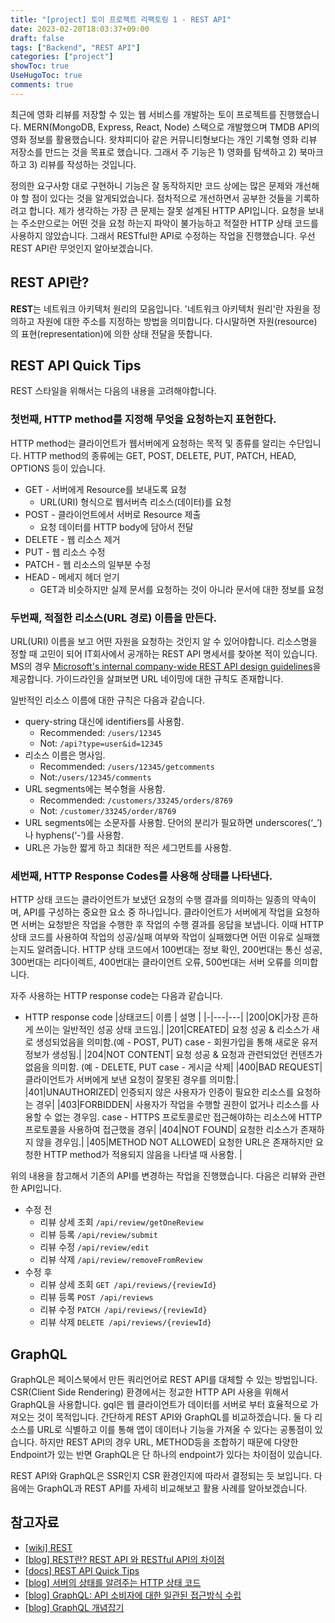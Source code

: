 ```yaml
---
title: "[project] 토이 프로젝트 리팩토링 1 - REST API"
date: 2023-02-20T18:03:37+09:00
draft: false
tags: ["Backend", "REST API"]
categories: ["project"]
showToc: true
UseHugoToc: true
comments: true
---
```


최근에 영화 리뷰를 저장할 수 있는 웹 서비스를 개발하는 토이 프로젝트를 진행했습니다. MERN(MongoDB, Express, React, Node) 스택으로 개발했으며 TMDB API의 영화 정보를 활용했습니다. 왓챠피디아 같은 커뮤니티형보다는 개인 기록형 영화 리뷰 저장소를 만드는 것을 목표로 했습니다. 그래서 주 기능은 1) 영화를 탐색하고 2) 북마크하고 3) 리뷰를 작성하는 것입니다.

정의한 요구사항 대로 구현하니 기능은 잘 동작하지만 코드 상에는 많은 문제와 개선해야 할 점이 있다는 것을 알게되었습니다. 점차적으로 개선하면서 공부한 것들을 기록하려고 합니다. 제가 생각하는 가장 큰 문제는 잘못 설계된 HTTP API입니다. 요청을 보내는 주소만으로는 어떤 것을 요청 하는지 파악이 불가능하고 적절한 HTTP 상태 코드를 사용하지 않았습니다. 그래서 RESTful한 API로 수정하는 작업을 진행했습니다. 우선 REST API란 무엇인지 알아보겠습니다.

## REST API란?

**REST**는 네트워크 아키텍처 원리의 모음입니다. '네트워크 아키텍처 원리'란 자원을 정의하고 자원에 대한 주소를 지정하는 방법을 의미합니다. 다시말하면 자원(resource)의 표현(representation)에 의한 상태 전달을 뜻합니다.

## REST API Quick Tips

REST 스타일을 위해서는 다음의 내용을 고려해야합니다.

### 첫번째, HTTP method를 지정해 무엇을 요청하는지 표현한다.

HTTP method는 클라이언트가 웹서버에게 요청하는 목적 및 종류를 알리는 수단입니다. HTTP method의 종류에는 GET, POST, DELETE, PUT, PATCH, HEAD, OPTIONS 등이 있습니다.

- GET - 서버에게 Resource를 보내도록 요청
  - URL(URI) 형식으로 웹서버측 리소스(데이터)를 요청
- POST - 클라이언트에서 서버로 Resource 제출
  - 요청 데이터를 HTTP body에 담아서 전달
- DELETE - 웹 리소스 제거
- PUT - 웹 리소스 수정
- PATCH - 웹 리소스의 일부분 수정
- HEAD - 메세지 헤더 얻기
  - GET과 비슷하지만 실제 문서를 요청하는 것이 아니라 문서에 대한 정보를 요청

### 두번째, 적절한 리소스(URL 경로) 이름을 만든다.

URL(URI) 이름을 보고 어떤 자원을 요청하는 것인지 알 수 있어야합니다. 리소스명을 정할 때 고민이 되어 IT회사에서 공개하는 REST API 명세서를 찾아본 적이 있습니다. MS의 경우 [Microsoft's internal company-wide REST API design guidelines](https://github.com/microsoft/api-guidelines)을 제공합니다. 가이드라인을 살펴보면 URL 네이밍에 대한 규칙도 존재합니다.

일반적인 리소스 이름에 대한 규칙은 다음과 같습니다.

- query-string 대신에 identifiers를 사용함.
  - Recommended: `/users/12345`
  - Not: `/api?type=user&id=12345`
- 리소스 이름은 명사임.
  - Recommended: `/users/12345/getcomments`
  - Not:`/users/12345/comments`
- URL segments에는 복수형을 사용함.
  - Recommended: `/customers/33245/orders/8769`
  - Not: `/customer/33245/order/8769`
- URL segments에는 소문자를 사용함. 단어의 분리가 필요하면 underscores(‘\_’) 나 hyphens(‘-’)를 사용함.
- URL은 가능한 짧게 하고 최대한 적은 세그먼트를 사용함.

### 세번째, HTTP Response Codes를 사용해 상태를 나타낸다.

HTTP 상태 코드는 클라이언트가 보냈던 요청의 수행 결과를 의미하는 일종의 약속이며, API를 구성하는 중요한 요소 중 하나입니다. 클라이언트가 서버에게 작업을 요청하면 서버는 요청받은 작업을 수행한 후 작업의 수행 결과를 응답을 보냅니다. 이때 HTTP 상태 코드를 사용하여 작업의 성공/실패 여부와 작업이 실패했다면 어떤 이유로 실패했는지도 알려줍니다. HTTP 상태 코드에서 100번대는 정보 확인, 200번대는 통신 성공, 300번대는 리다이렉트, 400번대는 클라이언트 오류, 500번대는 서버 오류를 의미합니다.

자주 사용하는 HTTP response code는 다음과 같습니다.

- HTTP response code
  |상태코드| 이름 | 설명 |
  |-|---|---|
  |200|OK|가장 흔하게 쓰이는 일반적인 성공 상태 코드임.|
  |201|CREATED| 요청 성공 & 리소스가 새로 생성되었음을 의미함.(예 - POST, PUT) case - 회원가입을 통해 새로운 유저 정보가 생성됨.|
  |204|NOT CONTENT| 요청 성공 & 요청과 관련되었던 컨텐츠가 없음을 의미함. (예 - DELETE, PUT case - 게시글 삭제|
  |400|BAD REQUEST| 클라이언트가 서버에게 보낸 요청이 잘못된 경우를 의미함.|
  |401|UNAUTHORIZED| 인증되지 않은 사용자가 인증이 필요한 리소스를 요청하는 경우|
  |403|FORBIDDEN| 사용자가 작업을 수행할 권한이 없거나 리소스를 사용할 수 없는 경우임. case - HTTPS 프로토콜로만 접근해야하는 리소스에 HTTP 프로토콜을 사용하여 접근했을 경우|
  |404|NOT FOUND| 요청한 리소스가 존재하지 않을 경우임.|
  |405|METHOD NOT ALLOWED| 요청한 URL은 존재하지만 요청한 HTTP method가 적용되지 않음을 나타낼 때 사용함. |

위의 내용을 참고해서 기존의 API를 변경하는 작업을 진행했습니다. 다음은 리뷰와 관련한 API입니다.

- 수정 전
  - 리뷰 상세 조회 `/api/review/getOneReview`
  - 리뷰 등록 `/api/review/submit`
  - 리뷰 수정 `/api/review/edit`
  - 리뷰 삭제 `/api/review/removeFromReview`
- 수정 후
  - 리뷰 상세 조회 `GET /api/reviews/{reviewId}`
  - 리뷰 등록 `POST /api/reviews`
  - 리뷰 수정 `PATCH /api/reviews/{reviewId}`
  - 리뷰 삭제 `DELETE /api/reviews/{reviewId}`

## GraphQL

GraphQL은 페이스북에서 만든 쿼리언어로 REST API를 대체할 수 있는 방법입니다. CSR(Client Side Rendering) 환경에서는 정교한 HTTP API 사용을 위해서 GraphQL을 사용합니다. gql은 웹 클라이언트가 데이터를 서버로 부터 효율적으로 가져오는 것이 목적입니다. 간단하게 REST API와 GraphQL를 비교하겠습니다. 둘 다 리소스를 URL로 식별하고 이를 통해 앱이 데이터나 기능을 가져올 수 있다는 공통점이 있습니다. 하지만 REST API의 경우 URL, METHOD등을 조합하기 때문에 다양한 Endpoint가 있는 반면 GraphQL은 단 하나의 endpoint가 있다는 차이점이 있습니다.

REST API와 GraphQL은 SSR인지 CSR 환경인지에 따라서 결정되는 듯 보입니다. 다음에는 GraphQL과 REST API를 자세히 비교해보고 활용 사례를 알아보겠습니다.

## 참고자료

- [[wiki] REST](https://ko.wikipedia.org/wiki/REST)
- [[blog] REST란? REST API 와 RESTful API의 차이점](https://dev-coco.tistory.com/97)
- [[docs] REST API Quick Tips](https://www.restapitutorial.com/lessons/restquicktips.html)
- [[blog] 서버의 상태를 알려주는 HTTP 상태 코드](https://evan-moon.github.io/2020/03/15/about-http-status-code/)
- [[blog] GraphQL: API 소비자에 대한 일관된 접근방식 수립](https://cloud.google.com/blog/ko/products/api-management/interacting-with-apis-rest-and-graphql)
- [[blog] GraphQL 개념잡기](https://tech.kakao.com/2019/08/01/graphql-basic/)
